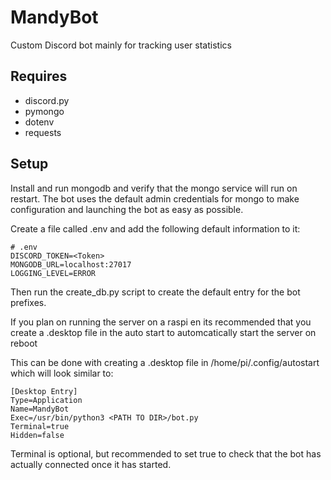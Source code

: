 # MandyBot
Custom Discord bot mainly for tracking user statistics

## Requires 
- discord.py
- pymongo
- dotenv
- requests

## Setup
Install and run mongodb and verify that the mongo service will run on restart. The bot uses the default admin credentials for mongo to make configuration and launching the bot as easy as possible.

Create a file called .env and add the following default information to it:

```
# .env
DISCORD_TOKEN=<Token>
MONGODB_URL=localhost:27017
LOGGING_LEVEL=ERROR
```
Then run the create_db.py script to create the default entry for the bot prefixes.

 
If you plan on running the server on a raspi en its recommended that you create a .desktop file in the auto start to automcatically start the server on reboot

This can be done with creating a .desktop file in /home/pi/.config/autostart which will look similar to:

```
[Desktop Entry]
Type=Application
Name=MandyBot
Exec=/usr/bin/python3 <PATH TO DIR>/bot.py
Terminal=true
Hidden=false
```
Terminal is optional, but recommended to set true to check that the bot has actually connected once it has started.
